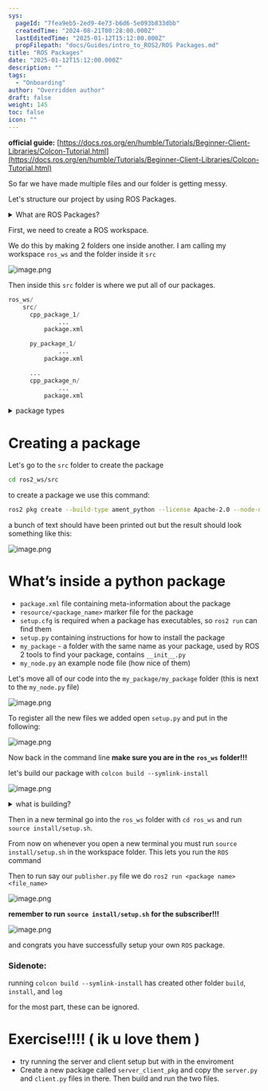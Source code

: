 ```yaml
---
sys:
  pageId: "7fea9eb5-2ed9-4e73-b6d6-5e093b833dbb"
  createdTime: "2024-08-21T00:28:00.000Z"
  lastEditedTime: "2025-01-12T15:12:00.000Z"
  propFilepath: "docs/Guides/intro_to_ROS2/ROS Packages.md"
title: "ROS Packages"
date: "2025-01-12T15:12:00.000Z"
description: ""
tags:
  - "Onboarding"
author: "Overridden author"
draft: false
weight: 145
toc: false
icon: ""
---
```


**official guide:** [https://docs.ros.org/en/humble/Tutorials/Beginner-Client-Libraries/Colcon-Tutorial.html](https://docs.ros.org/en/humble/Tutorials/Beginner-Client-Libraries/Colcon-Tutorial.html)

So far we have made multiple files and our folder is getting messy.

Let's structure our project by using ROS Packages.

<details>

<summary>What are ROS Packages?</summary>

ROS Packages are, as the name implies, packages of code that are highly sharable between ROS developers.

They consist of a folder, `package.xml` file, and source code

```python
      cpp_package_1/
		      ... imagine much code files here ..
          package.xml
```

</details>

First, we need to create a ROS workspace.

We do this by making 2 folders one inside another. I am calling my workspace `ros_ws` and the folder inside it `src`

![image.png](https://prod-files-secure.s3.us-west-2.amazonaws.com/d518164a-d88e-44d1-a4ee-3adb3bd8bce0/70706947-fd18-4537-a67b-e12946812d31/image.png?X-Amz-Algorithm=AWS4-HMAC-SHA256&X-Amz-Content-Sha256=UNSIGNED-PAYLOAD&X-Amz-Credential=ASIAZI2LB4667IYQDX2N%2F20250319%2Fus-west-2%2Fs3%2Faws4_request&X-Amz-Date=20250319T021655Z&X-Amz-Expires=3600&X-Amz-Security-Token=IQoJb3JpZ2luX2VjEBIaCXVzLXdlc3QtMiJHMEUCIQCvfFs81bCUq4%2BRi9V3647VtF4D%2Fg0FGiVg9P2DBu6sdgIgaiDoR7R9ip%2BPq0koA5QM8b8Ib%2Fb%2FTJZY7XKqpZy6ozkq%2FwMIaxAAGgw2Mzc0MjMxODM4MDUiDGPjeQIy4%2Bjm2GZJGCrcA5Bs5Bq7Ce%2FirlJ1zfPtGvqO%2Ft8sVAJEkUhaST4Osb4pZL6kCwfPwAfV7V2iHh0SAD2zrlFNxF5mfgXcT0YrOB0rvevVktMyns2gFh0jih96zMESrCqoiqr0AJ4cEWH9oMmAho6C5Vd0IKXUwSeMjSJbIBhvViUUYME4owr2cK7v2npn9Onh29pHpnZZV61bWyaJYg37vPM1aar737w27qOulrAk8ncaKgSXM%2F35z5u0tH%2FVTGljUFsIQhMKrvbrOYC5%2FNnJeJy8tLZknWKaM5V597IFuTOVWKMUulI7n%2Bw%2FBPxx3NUOEWOnOlf%2BLcTZbDleW8rUhtsul%2FdhyAPYMPGmS%2FNJ%2Fj2pkBiYzQsr5E5DpI2DqFRi70gBS%2BD6hOQEaVRzupbhmgNSnY0nKWMHJQvT4PAVpKPqQqfd7MfcVaGWmVeQMiFpywQgujIx%2FYVij32rmDomZj11CR0mzsWHPmsGvtxbDjnLnTKpY186oe3UElP5sN%2BRNLBnaz7U2W1t0c5DutGJSMq7AV%2FIGmpCBVVK5cBrmpu7G7WNsOCz91qiBzUJl%2B4vzZ9s8ghSiUaHtlPY2lLFBzTK04w8gSt2m%2FK48bU%2B0IbIAkRZRP94iMWqPBZwh0%2BNERPtKnU9MLK86L4GOqUBbijIRd9jeGF5MnX%2FgBGvOlP86GjsMv2dzic6F0LffwsaQ6GgT4mXEE3N%2FAgXTqtwFsv2ihSidmuFtp66AZZUUHcvflq8A9zN4M6uY%2Fp5bpTx2fpNXN9Iek3QkJSlsa4x6YOR677T9Wma0gYLcg5U3ZJRMlzvtVdl8wuMK0XQQ1yqlgMquxVlSSmO1bHVTJPPCYDtCe2jUUh1HV8YtR8lGcaRsvHZ&X-Amz-Signature=8021bf7b68bda28f201a80dbdb858d0c8f1a21427a0093d11627fd028f2db66c&X-Amz-SignedHeaders=host&x-id=GetObject)

Then inside this `src` folder is where we put all of our packages.

```python
ros_ws/
    src/
      cpp_package_1/
		      ...
          package.xml

      py_package_1/
		      ...
          package.xml

      ...
      cpp_package_n/
		      ...
          package.xml

```

<details>

<summary>package types</summary>

packages can be either `C++` or python.

the intern file structure is different for each but for this guide we will stick to creating python packages

</details>

# Creating a package

Let's go to the `src` folder to create the package

```bash
cd ros2_ws/src
```

to create a package we use this command:

```bash
ros2 pkg create --build-type ament_python --license Apache-2.0 --node-name my_node my_package
```

a bunch of text should have been printed out but the result should look something like this:

![image.png](https://prod-files-secure.s3.us-west-2.amazonaws.com/d518164a-d88e-44d1-a4ee-3adb3bd8bce0/e6cf1e3f-8512-4a3e-b131-079f800bf3e8/image.png?X-Amz-Algorithm=AWS4-HMAC-SHA256&X-Amz-Content-Sha256=UNSIGNED-PAYLOAD&X-Amz-Credential=ASIAZI2LB4667IYQDX2N%2F20250319%2Fus-west-2%2Fs3%2Faws4_request&X-Amz-Date=20250319T021655Z&X-Amz-Expires=3600&X-Amz-Security-Token=IQoJb3JpZ2luX2VjEBIaCXVzLXdlc3QtMiJHMEUCIQCvfFs81bCUq4%2BRi9V3647VtF4D%2Fg0FGiVg9P2DBu6sdgIgaiDoR7R9ip%2BPq0koA5QM8b8Ib%2Fb%2FTJZY7XKqpZy6ozkq%2FwMIaxAAGgw2Mzc0MjMxODM4MDUiDGPjeQIy4%2Bjm2GZJGCrcA5Bs5Bq7Ce%2FirlJ1zfPtGvqO%2Ft8sVAJEkUhaST4Osb4pZL6kCwfPwAfV7V2iHh0SAD2zrlFNxF5mfgXcT0YrOB0rvevVktMyns2gFh0jih96zMESrCqoiqr0AJ4cEWH9oMmAho6C5Vd0IKXUwSeMjSJbIBhvViUUYME4owr2cK7v2npn9Onh29pHpnZZV61bWyaJYg37vPM1aar737w27qOulrAk8ncaKgSXM%2F35z5u0tH%2FVTGljUFsIQhMKrvbrOYC5%2FNnJeJy8tLZknWKaM5V597IFuTOVWKMUulI7n%2Bw%2FBPxx3NUOEWOnOlf%2BLcTZbDleW8rUhtsul%2FdhyAPYMPGmS%2FNJ%2Fj2pkBiYzQsr5E5DpI2DqFRi70gBS%2BD6hOQEaVRzupbhmgNSnY0nKWMHJQvT4PAVpKPqQqfd7MfcVaGWmVeQMiFpywQgujIx%2FYVij32rmDomZj11CR0mzsWHPmsGvtxbDjnLnTKpY186oe3UElP5sN%2BRNLBnaz7U2W1t0c5DutGJSMq7AV%2FIGmpCBVVK5cBrmpu7G7WNsOCz91qiBzUJl%2B4vzZ9s8ghSiUaHtlPY2lLFBzTK04w8gSt2m%2FK48bU%2B0IbIAkRZRP94iMWqPBZwh0%2BNERPtKnU9MLK86L4GOqUBbijIRd9jeGF5MnX%2FgBGvOlP86GjsMv2dzic6F0LffwsaQ6GgT4mXEE3N%2FAgXTqtwFsv2ihSidmuFtp66AZZUUHcvflq8A9zN4M6uY%2Fp5bpTx2fpNXN9Iek3QkJSlsa4x6YOR677T9Wma0gYLcg5U3ZJRMlzvtVdl8wuMK0XQQ1yqlgMquxVlSSmO1bHVTJPPCYDtCe2jUUh1HV8YtR8lGcaRsvHZ&X-Amz-Signature=bbb17d1eb301c5bfb6ab21d9fc4e83822e37ce5f32df827701d5786e8c68ee81&X-Amz-SignedHeaders=host&x-id=GetObject)

# What’s inside a python package

- `package.xml` file containing meta-information about the package
- `resource/<package_name>` marker file for the package
- `setup.cfg` is required when a package has executables, so `ros2 run` can find them
- `setup.py` containing instructions for how to install the package
- `my_package` - a folder with the same name as your package, used by ROS 2 tools to find your package, contains `__init__.py`
- `my_node.py` an example node file (how nice of them)

Let's move all of our code into the `my_package/my_package` folder (this is next to the `my_node.py` file)

![image.png](https://prod-files-secure.s3.us-west-2.amazonaws.com/d518164a-d88e-44d1-a4ee-3adb3bd8bce0/9ce58f11-0da9-4d3e-b86d-506a9685d378/image.png?X-Amz-Algorithm=AWS4-HMAC-SHA256&X-Amz-Content-Sha256=UNSIGNED-PAYLOAD&X-Amz-Credential=ASIAZI2LB4667IYQDX2N%2F20250319%2Fus-west-2%2Fs3%2Faws4_request&X-Amz-Date=20250319T021655Z&X-Amz-Expires=3600&X-Amz-Security-Token=IQoJb3JpZ2luX2VjEBIaCXVzLXdlc3QtMiJHMEUCIQCvfFs81bCUq4%2BRi9V3647VtF4D%2Fg0FGiVg9P2DBu6sdgIgaiDoR7R9ip%2BPq0koA5QM8b8Ib%2Fb%2FTJZY7XKqpZy6ozkq%2FwMIaxAAGgw2Mzc0MjMxODM4MDUiDGPjeQIy4%2Bjm2GZJGCrcA5Bs5Bq7Ce%2FirlJ1zfPtGvqO%2Ft8sVAJEkUhaST4Osb4pZL6kCwfPwAfV7V2iHh0SAD2zrlFNxF5mfgXcT0YrOB0rvevVktMyns2gFh0jih96zMESrCqoiqr0AJ4cEWH9oMmAho6C5Vd0IKXUwSeMjSJbIBhvViUUYME4owr2cK7v2npn9Onh29pHpnZZV61bWyaJYg37vPM1aar737w27qOulrAk8ncaKgSXM%2F35z5u0tH%2FVTGljUFsIQhMKrvbrOYC5%2FNnJeJy8tLZknWKaM5V597IFuTOVWKMUulI7n%2Bw%2FBPxx3NUOEWOnOlf%2BLcTZbDleW8rUhtsul%2FdhyAPYMPGmS%2FNJ%2Fj2pkBiYzQsr5E5DpI2DqFRi70gBS%2BD6hOQEaVRzupbhmgNSnY0nKWMHJQvT4PAVpKPqQqfd7MfcVaGWmVeQMiFpywQgujIx%2FYVij32rmDomZj11CR0mzsWHPmsGvtxbDjnLnTKpY186oe3UElP5sN%2BRNLBnaz7U2W1t0c5DutGJSMq7AV%2FIGmpCBVVK5cBrmpu7G7WNsOCz91qiBzUJl%2B4vzZ9s8ghSiUaHtlPY2lLFBzTK04w8gSt2m%2FK48bU%2B0IbIAkRZRP94iMWqPBZwh0%2BNERPtKnU9MLK86L4GOqUBbijIRd9jeGF5MnX%2FgBGvOlP86GjsMv2dzic6F0LffwsaQ6GgT4mXEE3N%2FAgXTqtwFsv2ihSidmuFtp66AZZUUHcvflq8A9zN4M6uY%2Fp5bpTx2fpNXN9Iek3QkJSlsa4x6YOR677T9Wma0gYLcg5U3ZJRMlzvtVdl8wuMK0XQQ1yqlgMquxVlSSmO1bHVTJPPCYDtCe2jUUh1HV8YtR8lGcaRsvHZ&X-Amz-Signature=1abe005a2719ca2db232b4d3c892df46c1922880e10cc40d215d5393ffb0d09b&X-Amz-SignedHeaders=host&x-id=GetObject)

To register all the new files we added open `setup.py` and put in the following:

![image.png](https://prod-files-secure.s3.us-west-2.amazonaws.com/d518164a-d88e-44d1-a4ee-3adb3bd8bce0/1cd7c262-4cae-4496-9d75-c178537d24a2/image.png?X-Amz-Algorithm=AWS4-HMAC-SHA256&X-Amz-Content-Sha256=UNSIGNED-PAYLOAD&X-Amz-Credential=ASIAZI2LB4667IYQDX2N%2F20250319%2Fus-west-2%2Fs3%2Faws4_request&X-Amz-Date=20250319T021655Z&X-Amz-Expires=3600&X-Amz-Security-Token=IQoJb3JpZ2luX2VjEBIaCXVzLXdlc3QtMiJHMEUCIQCvfFs81bCUq4%2BRi9V3647VtF4D%2Fg0FGiVg9P2DBu6sdgIgaiDoR7R9ip%2BPq0koA5QM8b8Ib%2Fb%2FTJZY7XKqpZy6ozkq%2FwMIaxAAGgw2Mzc0MjMxODM4MDUiDGPjeQIy4%2Bjm2GZJGCrcA5Bs5Bq7Ce%2FirlJ1zfPtGvqO%2Ft8sVAJEkUhaST4Osb4pZL6kCwfPwAfV7V2iHh0SAD2zrlFNxF5mfgXcT0YrOB0rvevVktMyns2gFh0jih96zMESrCqoiqr0AJ4cEWH9oMmAho6C5Vd0IKXUwSeMjSJbIBhvViUUYME4owr2cK7v2npn9Onh29pHpnZZV61bWyaJYg37vPM1aar737w27qOulrAk8ncaKgSXM%2F35z5u0tH%2FVTGljUFsIQhMKrvbrOYC5%2FNnJeJy8tLZknWKaM5V597IFuTOVWKMUulI7n%2Bw%2FBPxx3NUOEWOnOlf%2BLcTZbDleW8rUhtsul%2FdhyAPYMPGmS%2FNJ%2Fj2pkBiYzQsr5E5DpI2DqFRi70gBS%2BD6hOQEaVRzupbhmgNSnY0nKWMHJQvT4PAVpKPqQqfd7MfcVaGWmVeQMiFpywQgujIx%2FYVij32rmDomZj11CR0mzsWHPmsGvtxbDjnLnTKpY186oe3UElP5sN%2BRNLBnaz7U2W1t0c5DutGJSMq7AV%2FIGmpCBVVK5cBrmpu7G7WNsOCz91qiBzUJl%2B4vzZ9s8ghSiUaHtlPY2lLFBzTK04w8gSt2m%2FK48bU%2B0IbIAkRZRP94iMWqPBZwh0%2BNERPtKnU9MLK86L4GOqUBbijIRd9jeGF5MnX%2FgBGvOlP86GjsMv2dzic6F0LffwsaQ6GgT4mXEE3N%2FAgXTqtwFsv2ihSidmuFtp66AZZUUHcvflq8A9zN4M6uY%2Fp5bpTx2fpNXN9Iek3QkJSlsa4x6YOR677T9Wma0gYLcg5U3ZJRMlzvtVdl8wuMK0XQQ1yqlgMquxVlSSmO1bHVTJPPCYDtCe2jUUh1HV8YtR8lGcaRsvHZ&X-Amz-Signature=2c77a235dc8cde8f8c64503f82da9e49bdca9239520c0915be3f5e32432374e3&X-Amz-SignedHeaders=host&x-id=GetObject)

Now back in the command line **make sure you are in the** **`ros_ws`** **folder!!!**

let's build our package with `colcon build --symlink-install`

![image.png](https://prod-files-secure.s3.us-west-2.amazonaws.com/d518164a-d88e-44d1-a4ee-3adb3bd8bce0/2f2a0d27-b173-48fd-b189-5f5c0ce65619/image.png?X-Amz-Algorithm=AWS4-HMAC-SHA256&X-Amz-Content-Sha256=UNSIGNED-PAYLOAD&X-Amz-Credential=ASIAZI2LB4667IYQDX2N%2F20250319%2Fus-west-2%2Fs3%2Faws4_request&X-Amz-Date=20250319T021655Z&X-Amz-Expires=3600&X-Amz-Security-Token=IQoJb3JpZ2luX2VjEBIaCXVzLXdlc3QtMiJHMEUCIQCvfFs81bCUq4%2BRi9V3647VtF4D%2Fg0FGiVg9P2DBu6sdgIgaiDoR7R9ip%2BPq0koA5QM8b8Ib%2Fb%2FTJZY7XKqpZy6ozkq%2FwMIaxAAGgw2Mzc0MjMxODM4MDUiDGPjeQIy4%2Bjm2GZJGCrcA5Bs5Bq7Ce%2FirlJ1zfPtGvqO%2Ft8sVAJEkUhaST4Osb4pZL6kCwfPwAfV7V2iHh0SAD2zrlFNxF5mfgXcT0YrOB0rvevVktMyns2gFh0jih96zMESrCqoiqr0AJ4cEWH9oMmAho6C5Vd0IKXUwSeMjSJbIBhvViUUYME4owr2cK7v2npn9Onh29pHpnZZV61bWyaJYg37vPM1aar737w27qOulrAk8ncaKgSXM%2F35z5u0tH%2FVTGljUFsIQhMKrvbrOYC5%2FNnJeJy8tLZknWKaM5V597IFuTOVWKMUulI7n%2Bw%2FBPxx3NUOEWOnOlf%2BLcTZbDleW8rUhtsul%2FdhyAPYMPGmS%2FNJ%2Fj2pkBiYzQsr5E5DpI2DqFRi70gBS%2BD6hOQEaVRzupbhmgNSnY0nKWMHJQvT4PAVpKPqQqfd7MfcVaGWmVeQMiFpywQgujIx%2FYVij32rmDomZj11CR0mzsWHPmsGvtxbDjnLnTKpY186oe3UElP5sN%2BRNLBnaz7U2W1t0c5DutGJSMq7AV%2FIGmpCBVVK5cBrmpu7G7WNsOCz91qiBzUJl%2B4vzZ9s8ghSiUaHtlPY2lLFBzTK04w8gSt2m%2FK48bU%2B0IbIAkRZRP94iMWqPBZwh0%2BNERPtKnU9MLK86L4GOqUBbijIRd9jeGF5MnX%2FgBGvOlP86GjsMv2dzic6F0LffwsaQ6GgT4mXEE3N%2FAgXTqtwFsv2ihSidmuFtp66AZZUUHcvflq8A9zN4M6uY%2Fp5bpTx2fpNXN9Iek3QkJSlsa4x6YOR677T9Wma0gYLcg5U3ZJRMlzvtVdl8wuMK0XQQ1yqlgMquxVlSSmO1bHVTJPPCYDtCe2jUUh1HV8YtR8lGcaRsvHZ&X-Amz-Signature=4ad602e8c2750b94718e55688a53b136e176222d5339ab2bf87132187df316c6&X-Amz-SignedHeaders=host&x-id=GetObject)

<details>

<summary>what is building?</summary>

if you are a CS major at Rose-Hulman you will learn the answer to this in CSSE132

but TLDR; is it combines all the code files into one program that can be run easily 

</details>

Then in a new terminal go into the `ros_ws` folder with `cd ros_ws` and run `source install/setup.sh`. 

From now on whenever you open a new terminal you must run `source install/setup.sh` in the workspace folder. This lets you run the `ROS` command

Then to run say our `publisher.py` file we do `ros2 run <package name> <file_name>`

![image.png](https://prod-files-secure.s3.us-west-2.amazonaws.com/d518164a-d88e-44d1-a4ee-3adb3bd8bce0/4f4b1219-3a44-4632-aa0a-ce3471699f59/image.png?X-Amz-Algorithm=AWS4-HMAC-SHA256&X-Amz-Content-Sha256=UNSIGNED-PAYLOAD&X-Amz-Credential=ASIAZI2LB4667IYQDX2N%2F20250319%2Fus-west-2%2Fs3%2Faws4_request&X-Amz-Date=20250319T021656Z&X-Amz-Expires=3600&X-Amz-Security-Token=IQoJb3JpZ2luX2VjEBIaCXVzLXdlc3QtMiJHMEUCIQCvfFs81bCUq4%2BRi9V3647VtF4D%2Fg0FGiVg9P2DBu6sdgIgaiDoR7R9ip%2BPq0koA5QM8b8Ib%2Fb%2FTJZY7XKqpZy6ozkq%2FwMIaxAAGgw2Mzc0MjMxODM4MDUiDGPjeQIy4%2Bjm2GZJGCrcA5Bs5Bq7Ce%2FirlJ1zfPtGvqO%2Ft8sVAJEkUhaST4Osb4pZL6kCwfPwAfV7V2iHh0SAD2zrlFNxF5mfgXcT0YrOB0rvevVktMyns2gFh0jih96zMESrCqoiqr0AJ4cEWH9oMmAho6C5Vd0IKXUwSeMjSJbIBhvViUUYME4owr2cK7v2npn9Onh29pHpnZZV61bWyaJYg37vPM1aar737w27qOulrAk8ncaKgSXM%2F35z5u0tH%2FVTGljUFsIQhMKrvbrOYC5%2FNnJeJy8tLZknWKaM5V597IFuTOVWKMUulI7n%2Bw%2FBPxx3NUOEWOnOlf%2BLcTZbDleW8rUhtsul%2FdhyAPYMPGmS%2FNJ%2Fj2pkBiYzQsr5E5DpI2DqFRi70gBS%2BD6hOQEaVRzupbhmgNSnY0nKWMHJQvT4PAVpKPqQqfd7MfcVaGWmVeQMiFpywQgujIx%2FYVij32rmDomZj11CR0mzsWHPmsGvtxbDjnLnTKpY186oe3UElP5sN%2BRNLBnaz7U2W1t0c5DutGJSMq7AV%2FIGmpCBVVK5cBrmpu7G7WNsOCz91qiBzUJl%2B4vzZ9s8ghSiUaHtlPY2lLFBzTK04w8gSt2m%2FK48bU%2B0IbIAkRZRP94iMWqPBZwh0%2BNERPtKnU9MLK86L4GOqUBbijIRd9jeGF5MnX%2FgBGvOlP86GjsMv2dzic6F0LffwsaQ6GgT4mXEE3N%2FAgXTqtwFsv2ihSidmuFtp66AZZUUHcvflq8A9zN4M6uY%2Fp5bpTx2fpNXN9Iek3QkJSlsa4x6YOR677T9Wma0gYLcg5U3ZJRMlzvtVdl8wuMK0XQQ1yqlgMquxVlSSmO1bHVTJPPCYDtCe2jUUh1HV8YtR8lGcaRsvHZ&X-Amz-Signature=ba13774f3a5444ef09314ed6505ab92f49174d3e8f280bd0c4e1f675ae68b526&X-Amz-SignedHeaders=host&x-id=GetObject)

**remember to run** **`source install/setup.sh`** **for the subscriber!!!**

![image.png](https://prod-files-secure.s3.us-west-2.amazonaws.com/d518164a-d88e-44d1-a4ee-3adb3bd8bce0/02121119-dad4-49ec-8356-c956108b4243/image.png?X-Amz-Algorithm=AWS4-HMAC-SHA256&X-Amz-Content-Sha256=UNSIGNED-PAYLOAD&X-Amz-Credential=ASIAZI2LB4667IYQDX2N%2F20250319%2Fus-west-2%2Fs3%2Faws4_request&X-Amz-Date=20250319T021656Z&X-Amz-Expires=3600&X-Amz-Security-Token=IQoJb3JpZ2luX2VjEBIaCXVzLXdlc3QtMiJHMEUCIQCvfFs81bCUq4%2BRi9V3647VtF4D%2Fg0FGiVg9P2DBu6sdgIgaiDoR7R9ip%2BPq0koA5QM8b8Ib%2Fb%2FTJZY7XKqpZy6ozkq%2FwMIaxAAGgw2Mzc0MjMxODM4MDUiDGPjeQIy4%2Bjm2GZJGCrcA5Bs5Bq7Ce%2FirlJ1zfPtGvqO%2Ft8sVAJEkUhaST4Osb4pZL6kCwfPwAfV7V2iHh0SAD2zrlFNxF5mfgXcT0YrOB0rvevVktMyns2gFh0jih96zMESrCqoiqr0AJ4cEWH9oMmAho6C5Vd0IKXUwSeMjSJbIBhvViUUYME4owr2cK7v2npn9Onh29pHpnZZV61bWyaJYg37vPM1aar737w27qOulrAk8ncaKgSXM%2F35z5u0tH%2FVTGljUFsIQhMKrvbrOYC5%2FNnJeJy8tLZknWKaM5V597IFuTOVWKMUulI7n%2Bw%2FBPxx3NUOEWOnOlf%2BLcTZbDleW8rUhtsul%2FdhyAPYMPGmS%2FNJ%2Fj2pkBiYzQsr5E5DpI2DqFRi70gBS%2BD6hOQEaVRzupbhmgNSnY0nKWMHJQvT4PAVpKPqQqfd7MfcVaGWmVeQMiFpywQgujIx%2FYVij32rmDomZj11CR0mzsWHPmsGvtxbDjnLnTKpY186oe3UElP5sN%2BRNLBnaz7U2W1t0c5DutGJSMq7AV%2FIGmpCBVVK5cBrmpu7G7WNsOCz91qiBzUJl%2B4vzZ9s8ghSiUaHtlPY2lLFBzTK04w8gSt2m%2FK48bU%2B0IbIAkRZRP94iMWqPBZwh0%2BNERPtKnU9MLK86L4GOqUBbijIRd9jeGF5MnX%2FgBGvOlP86GjsMv2dzic6F0LffwsaQ6GgT4mXEE3N%2FAgXTqtwFsv2ihSidmuFtp66AZZUUHcvflq8A9zN4M6uY%2Fp5bpTx2fpNXN9Iek3QkJSlsa4x6YOR677T9Wma0gYLcg5U3ZJRMlzvtVdl8wuMK0XQQ1yqlgMquxVlSSmO1bHVTJPPCYDtCe2jUUh1HV8YtR8lGcaRsvHZ&X-Amz-Signature=d34e3666d2359540e796f954ed4cefd8e0de8e9eebf8b79ff1ac76f8dc0ae4cf&X-Amz-SignedHeaders=host&x-id=GetObject)

and congrats you have successfully setup your own `ROS` package.

### Sidenote:

running `colcon build --symlink-install` has created other folder `build`, `install`, and `log`

for the most part, these can be ignored.

# Exercise!!!! ( ik u love them )

- try running the server and client setup but with in the enviroment
- Create a new package called `server_client_pkg` and copy the `server.py` and `client.py` files in there. Then build and run the two files.
